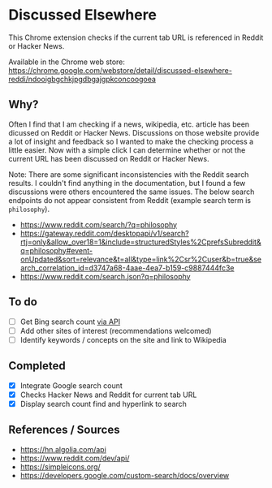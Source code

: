 # Discussed Elsewhere
This Chrome extension checks if the current tab URL is referenced in Reddit or Hacker News.

Available in the Chrome web store: https://chrome.google.com/webstore/detail/discussed-elsewhere-reddi/ndooigbgchkjpgdbgajgpkconcoogoea

## Why?
Often I find that I am checking if a news, wikipedia, etc. article has been dicussed on Reddit or Hacker News. Discussions on those website provide a lot of insight and feedback so I wanted to make the checking process a little easier. Now with a simple click I can determine whether or not the current URL has been discussed on Reddit or Hacker News.

Note: There are some significant inconsistencies with the Reddit search results. I couldn't find anything in the documentation, but I found a few discussions were others encountered the same issues. The below search endpoints do not appear consistent from Reddit (example search term is `philosophy`).

* https://www.reddit.com/search/?q=philosophy
* https://gateway.reddit.com/desktopapi/v1/search?rtj=only&allow_over18=1&include=structuredStyles%2CprefsSubreddit&q=philosophy#event-onUpdated&sort=relevance&t=all&type=link%2Csr%2Cuser&b=true&search_correlation_id=d3747a68-4aae-4ea7-b159-c9887444fc3e
* https://www.reddit.com/search.json?q=philosophy

## To do
 * [ ] Get Bing search count [via API](https://azure.microsoft.com/en-us/services/cognitive-services/bing-web-search-api/)
 * [ ] Add other sites of interest (recommendations welcomed)
 * [ ] Identify keywords / concepts on the site and link to Wikipedia
 
## Completed
 * [x] Integrate Google search count
 * [x] Checks Hacker News and Reddit for current tab URL
 * [x] Display search count find and hyperlink to search

## References / Sources
 * https://hn.algolia.com/api
 * https://www.reddit.com/dev/api/
 * https://simpleicons.org/
 * https://developers.google.com/custom-search/docs/overview
